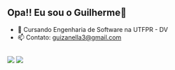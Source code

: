 ## Opa!! Eu sou o Guilherme👋

* 📖 Cursando Engenharia de Software na UTFPR - DV
* 📫 Contato: guizanella3@gmail.com

##

<div>

  <a href="https://instagram.com/guizanella3" target="_blank"><img src="https://img.shields.io/badge/Instagram-E4405F?style=for-the-badge&logo=instagram&logoColor=white" target="_blank"></a>
  <a href="https://www.linkedin.com/in/guilherme-zanella-38bb1a229" target="_blank"><img src="https://img.shields.io/badge/LinkedIn-0077B5?style=for-the-badge&logo=linkedin&logoColor=white" target="_blank"></a>
  
</div>
